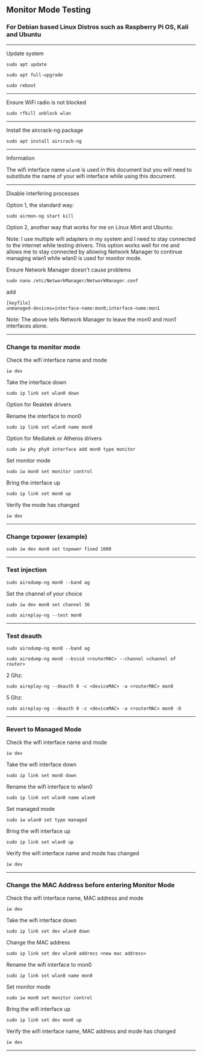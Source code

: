 ## Monitor Mode Testing


### For Debian based Linux Distros such as Raspberry Pi OS, Kali and Ubuntu
-----

Update system
```
sudo apt update
```
```
sudo apt full-upgrade
```
```
sudo reboot
```
-----

Ensure WiFi radio is not blocked
```
sudo rfkill unblock wlan
```

-----

Install the aircrack-ng package
```
sudo apt install aircrack-ng
```

-----

Information

The wifi interface name ```wlan0``` is used in this document but you will need
to substitute the name of your wifi interface while using this document.

-----

Disable interfering processes

Option 1, the standard way:
```
sudo airmon-ng start kill
```
Option 2, another way that works for me on Linux Mint and Ubuntu:

Note: I use multiple wifi adapters in my system and I need to stay connected
to the internet while testing drivers. This option works well for me and allows
me to stay connected by allowing Network Manager to continue managing wlan1
while wlan0 is used for monitor mode.

Ensure Network Manager doesn't cause problems
```
sudo nano /etc/NetworkManager/NetworkManager.conf
```
add
```
[keyfile]
unmanaged-devices=interface-name:mon0;interface-name:mon1
```
Note: The above tells Network Manager to leave the mon0 and mon1 interfaces
alone.

-----

### Change to monitor mode

Check the wifi interface name and mode
```
iw dev
```

Take the interface down
```
sudo ip link set wlan0 down
```

Option for Reaktek drivers

Rename the interface to mon0
```
sudo ip link set wlan0 name mon0
```

Option for Mediatek or Atheros drivers
```
sudo iw phy phy0 interface add mon0 type monitor
```

Set monitor mode
```
sudo iw mon0 set monitor control
```

Bring the interface up
```
sudo ip link set mon0 up
```

Verify the mode has changed
```
iw dev
```

-----

### Change txpower (example)
```
sudo iw dev mon0 set txpower fixed 1600
```

-----

### Test injection
```
sudo airodump-ng mon0 --band ag
```
Set the channel of your choice
```
sudo iw dev mon0 set channel 36
```
```
sudo aireplay-ng --test mon0
```

-----

### Test deauth
```
sudo airodump-ng mon0 --band ag
```
```
sudo airodump-ng mon0 --bssid <routerMAC> --channel <channel of router>
```
2 Ghz:
```
sudo aireplay-ng --deauth 0 -c <deviceMAC> -a <routerMAC> mon0
```
5 Ghz:
```
sudo aireplay-ng --deauth 0 -c <deviceMAC> -a <routerMAC> mon0 -D
```

-----

### Revert to Managed Mode

Check the wifi interface name and mode
```
iw dev
```

Take the wifi interface down
```
sudo ip link set mon0 down
```

Rename the wifi interface to wlan0
```
sudo ip link set wlan0 name wlan0
```

Set managed mode
```
sudo iw wlan0 set type managed
```

Bring the wifi interface up
```
sudo ip link set wlan0 up
```

Verify the wifi interface name and mode has changed
```
iw dev
```

-----

### Change the MAC Address before entering Monitor Mode

Check the wifi interface name, MAC address and mode
```
iw dev
```

Take the wifi interface down
```
sudo ip link set dev wlan0 down
```

Change the MAC address
```
sudo ip link set dev wlan0 address <new mac address>
```

Rename the wifi interface to mon0
```
sudo ip link set wlan0 name mon0
```

Set monitor mode
```
sudo iw mon0 set monitor control
```

Bring the wifi interface up
```
sudo ip link set dev mon0 up
```

Verify the wifi interface name, MAC address and mode has changed
```
iw dev
```

-----
